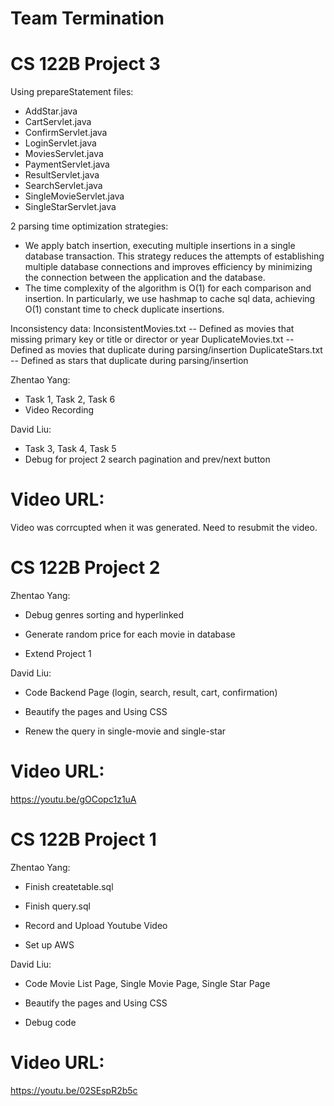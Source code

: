 # Team Termination
# CS 122B Project 3
Using prepareStatement files: 
- AddStar.java
- CartServlet.java
- ConfirmServlet.java
- LoginServlet.java
- MoviesServlet.java
- PaymentServlet.java
- ResultServlet.java
- SearchServlet.java
- SingleMovieServlet.java
- SingleStarServlet.java

2 parsing time optimization strategies:
- We apply batch insertion, executing multiple insertions in a single database transaction. This strategy reduces the attempts of establishing multiple database connections and improves efficiency by minimizing the connection between the application and the database.
- The time complexity of the algorithm is O(1) for each comparison and insertion. In particularly, we use hashmap to cache sql data, achieving O(1) constant time to check duplicate insertions.


Inconsistency data:
InconsistentMovies.txt -- Defined as movies that missing primary key or title or director or year 
DuplicateMovies.txt -- Defined as movies that duplicate during parsing/insertion
DuplicateStars.txt -- Defined as stars that duplicate during parsing/insertion

Zhentao Yang:
* Task 1, Task 2, Task 6
* Video Recording

David Liu:
* Task 3, Task 4, Task 5
* Debug for project 2 search pagination and prev/next button


# Video URL:
Video was corrcupted when it was generated. Need to resubmit the video.


# CS 122B Project 2
Zhentao Yang:
* Debug genres sorting and hyperlinked

* Generate random price for each movie in database

* Extend Project 1

David Liu:
* Code Backend Page (login, search, result, cart, confirmation)

* Beautify the pages and Using CSS

* Renew the query in single-movie and single-star

# Video URL:
https://youtu.be/gOCopc1z1uA

# CS 122B Project 1
Zhentao Yang:

* Finish createtable.sql

* Finish query.sql

* Record and Upload Youtube Video

* Set up AWS

David Liu:

* Code Movie List Page, Single Movie Page, Single Star Page

* Beautify the pages and Using CSS

* Debug code

# Video URL:
https://youtu.be/02SEspR2b5c

